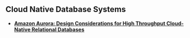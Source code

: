 ## Cloud Native Database Systems

- **[Amazon Aurora: Design Considerations for High Throughput Cloud-Native Relational Databases][aurora]**

[aurora]: aurora.md
